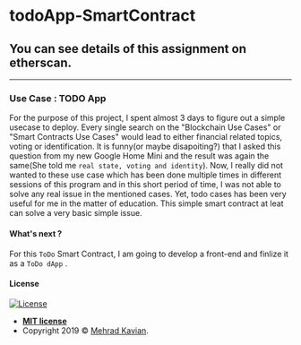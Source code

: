 # todoApp-SmartContract
You can see details of <a>this assignment</a> on etherscan.
---



---
### Use Case : TODO App

For the purpose of this project, I spent almost 3 days to figure out a simple usecase to deploy. Every single search on the "Blockchain Use Cases" or "Smart Contracts Use Cases" would lead to either financial related topics, voting or identification. It is funny(or maybe disapoiting?) that I asked this question from my new Google Home Mini and the result was again the same(She told me ```real state, voting and identity```). Now, I really did not wanted to these use case which has been done multiple times in different sessions of this program and in this short period of time, I was not able to solve any real issue in the mentioned cases. Yet, todo cases has been very useful for me in the matter of education. This simple smart contract at leat can solve a very basic simple issue.

#### What's next ? 
For this ```ToDo``` Smart Contract, I am going to develop a front-end and finlize it as a ```ToDo dApp``` .

#### License

[![License](http://img.shields.io/:license-mit-blue.svg?style=flat-square)](http://badges.mit-license.org)

- **[MIT license](http://opensource.org/licenses/mit-license.php)**
- Copyright 2019 © <a href="https://github.com/mkdesign" target="_blank">Mehrad Kavian</a>.
